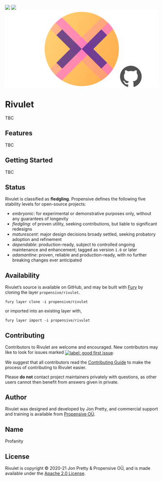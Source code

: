 [<img src="https://img.shields.io/discord/633198088311537684?color=8899f7&label=DISCORD&style=for-the-badge" height="24">](https://discord.gg/v7CjtbnwDq)
[<img src="https://vent.dev/badge/propensive/rivulet" height="24">](https://vent.dev/)
<img src="/doc/images/github.png" valign="middle">

# Rivulet

TBC

## Features

TBC


## Getting Started

TBC


## Status

Rivulet is classified as __fledgling__. Propensive defines the following five stability levels for open-source projects:

- _embryonic_: for experimental or demonstrative purposes only, without any guarantees of longevity
- _fledgling_: of proven utility, seeking contributions, but liable to significant redesigns
- _maturescent_: major design decisions broady settled, seeking probatory adoption and refinement
- _dependable_: production-ready, subject to controlled ongoing maintenance and enhancement; tagged as version `1.0` or later
- _adamantine_: proven, reliable and production-ready, with no further breaking changes ever anticipated

## Availability

Rivulet&rsquo;s source is available on GitHub, and may be built with [Fury](https://github.com/propensive/fury) by
cloning the layer `propensive/rivulet`.
```
fury layer clone -i propensive/rivulet
```
or imported into an existing layer with,
```
fury layer import -i propensive/rivulet
```

## Contributing

Contributors to Rivulet are welcome and encouraged. New contributors may like to look for issues marked
<a href="https://github.com/propensive/rivulet/labels/good%20first%20issue"><img alt="label: good first issue"
src="https://img.shields.io/badge/-good%20first%20issue-67b6d0.svg" valign="middle"></a>.

We suggest that all contributors read the [Contributing Guide](/contributing.md) to make the process of
contributing to Rivulet easier.

Please __do not__ contact project maintainers privately with questions, as other users cannot then benefit from
answers given in private.

## Author

Rivulet was designed and developed by Jon Pretty, and commercial support and training is available from
[Propensive O&Uuml;](https://propensive.com/).



## Name

Profanity

## License

Rivulet is copyright &copy; 2020-21 Jon Pretty & Propensive O&Uuml;, and is made available under the
[Apache 2.0 License](/license.md).
